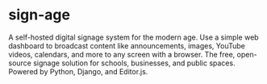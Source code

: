 # sign-age
A self-hosted digital signage system for the modern age. Use a simple web dashboard to broadcast content like announcements, images, YouTube videos, calendars, and more to any screen with a browser. The free, open-source signage solution for schools, businesses, and public spaces. Powered by Python, Django, and Editor.js.
